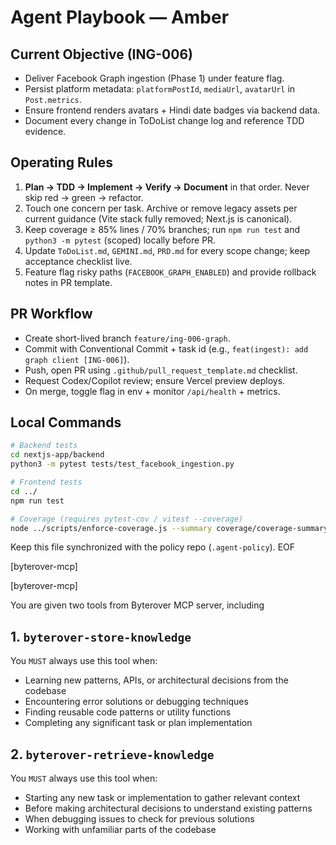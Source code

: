 # Agent Playbook — Amber

## Current Objective (ING-006)
- Deliver Facebook Graph ingestion (Phase 1) under feature flag.
- Persist platform metadata: `platformPostId`, `mediaUrl`, `avatarUrl` in `Post.metrics`.
- Ensure frontend renders avatars + Hindi date badges via backend data.
- Document every change in ToDoList change log and reference TDD evidence.

## Operating Rules
1. **Plan → TDD → Implement → Verify → Document** in that order. Never skip red → green → refactor.
2. Touch one concern per task. Archive or remove legacy assets per current guidance (Vite stack fully removed; Next.js is canonical).
3. Keep coverage ≥ 85% lines / 70% branches; run `npm run test` and `python3 -m pytest` (scoped) locally before PR.
4. Update `ToDoList.md`, `GEMINI.md`, `PRD.md` for every scope change; keep acceptance checklist live.
5. Feature flag risky paths (`FACEBOOK_GRAPH_ENABLED`) and provide rollback notes in PR template.

## PR Workflow
- Create short-lived branch `feature/ing-006-graph`.
- Commit with Conventional Commit + task id (e.g., `feat(ingest): add graph client [ING-006]`).
- Push, open PR using `.github/pull_request_template.md` checklist.
- Request Codex/Copilot review; ensure Vercel preview deploys.
- On merge, toggle flag in env + monitor `/api/health` + metrics.

## Local Commands
```bash
# Backend tests
cd nextjs-app/backend
python3 -m pytest tests/test_facebook_ingestion.py

# Frontend tests
cd ../
npm run test

# Coverage (requires pytest-cov / vitest --coverage)
node ../scripts/enforce-coverage.js --summary coverage/coverage-summary.json
```

Keep this file synchronized with the policy repo (`.agent-policy`). EOF

[byterover-mcp]

[byterover-mcp]

You are given two tools from Byterover MCP server, including
## 1. `byterover-store-knowledge`
You `MUST` always use this tool when:

+ Learning new patterns, APIs, or architectural decisions from the codebase
+ Encountering error solutions or debugging techniques
+ Finding reusable code patterns or utility functions
+ Completing any significant task or plan implementation

## 2. `byterover-retrieve-knowledge`
You `MUST` always use this tool when:

+ Starting any new task or implementation to gather relevant context
+ Before making architectural decisions to understand existing patterns
+ When debugging issues to check for previous solutions
+ Working with unfamiliar parts of the codebase
